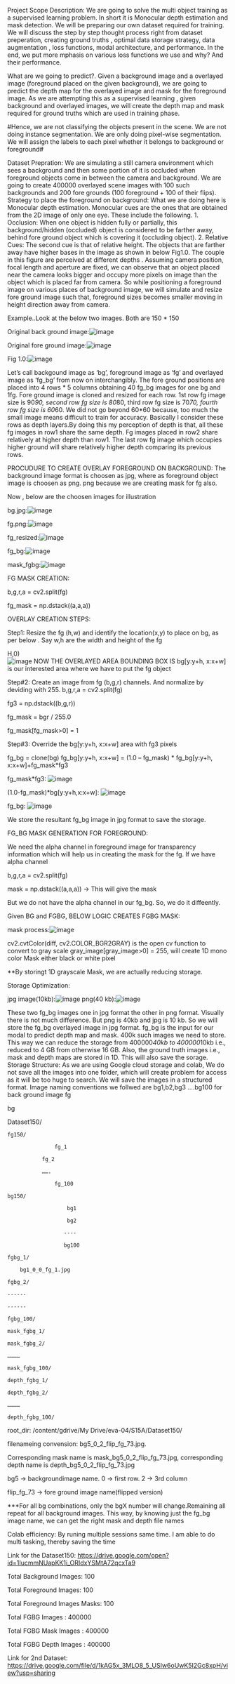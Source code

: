 Project Scope Description: We are  going to solve the multi object training as a supervised learning problem. In short it is Monocular depth estimation and mask detection. We will be preparing our own dataset required for training.  We will discuss the step by step thought process right from dataset preperation, creating ground truths , optimal data storage strategy, data augmentation , loss functions, modal architecture, and performance.  In the end, we put more mphasis on various loss functions we use and why? And their performance.

What are we going to predict?. Given a background image and a overlayed image (foreground placed on the given background), we are going to predict the depth map for the overlayed image and mask for the foreground image. As we are attempting this as a supervised learning , given background and overlayed images, we will create the depth map and mask required for ground truths which are used in training phase.  

#Hence, we are not classifying the objects present in the scene. We are not doing instance segmentation. We are only doing pixel-wise segmentation. We will assign the labels to each pixel whether it belongs to background or foreground# 

Dataset Prepration:
	We are simulating a still camera environment which sees a background and then some portion of it is occluded when foreground objects come in between the camera and background. We are going to create 400000 overlayed scene images with 100 such backgrounds and 200 fore grounds (100 foreground + 100 of their flips).
	Strategy to place the foreground on background: What we are doing here is Monocular depth estimation. Monocular cues are the ones that are obtained from the 2D image of only one eye. These include the following. 1. Occlusion: When one object is hidden fully or partially, this background/hidden (occluded) object is considered to be farther away, behind fore ground object which is covering it (occluding object). 2. Relative Cues: The second cue is that of relative height. The objects that are farther away have higher bases in the image as shown in below Fig1.0. The couple in this figure are perceived at different depths
	.
Assuming camera position, focal length and aperture are fixed, we can observe that an object placed near the camera looks bigger and occupy more pixels on image than the object which is placed far from camera. So while positioning a foreground image on various places of background image, we will simulate and resize fore ground image such that, foreground sizes becomes smaller moving in height direction away from camera.

Example..Look at the below two images. Both are 150 * 150 
                                                             
Original back ground image:![image](https://github.com/gbrao018/eva4/blob/master/S15A/images/img1.jpg)                                   

Original fore ground image:![image](https://github.com/gbrao018/eva4/blob/master/S15A/images/img2.png)                                   

                       
Fig 1.0:![image](https://github.com/gbrao018/eva4/blob/master/S15A/images/fig1.jpg)                                   
			

  Let’s call backgound image as ‘bg’, foreground image as ‘fg’ and overlayed image as ‘fg_bg’ from now on interchangibly.
The fore ground positions are placed into 4 rows * 5 columns obtaining 40 fg_bg images for one bg and 1fg. Fore ground image is cloned and resized for each row. 1st row fg image size is 90*90, second row fg size is 80*80, third row fg size is 70*70, fourth row fg size is 60*60.  We did not go beyond 60*60 because, too much the small image means difficult to train for accuracy.
Basically I consider these rows as depth layers.By doing this my perception of depth is that, all these fg images in row1 share the same depth. Fg images placed in row2 share relatively at higher depth than row1. The last row fg image which occupies higher ground will share relatively higher depth comparing its previous rows.

PROCUDURE TO CREATE OVERLAY FOREGROUND ON BACKGROUND: The background image format is choosen as jpg, where as foreground object image is choosen as png. png because we are creating mask for fg also.

Now , below are the choosen images for illustration

bg.jpg:![image](https://github.com/gbrao018/eva4/blob/master/S15A/images/img1.jpg)

fg.png:![image](https://github.com/gbrao018/eva4/blob/master/S15A/images/img5.jpg)

fg_resized:![image](https://github.com/gbrao018/eva4/blob/master/S15A/images/img6.jpg)

fg_bg:![image](https://github.com/gbrao018/eva4/blob/master/S15A/images/img7.jpg) 

mask_fgbg:![image](https://github.com/gbrao018/eva4/blob/master/S15A/images/mask_fgbg.jpg)


FG MASK CREATION:

b,g,r,a = cv2.split(fg)

fg_mask = np.dstack((a,a,a))

OVERLAY CREATION STEPS:

Step1: Resize the fg (h,w) and identify the location(x,y) to place on bg, as per below . Say w,h are the width and height of the fg 
                           
H,0)    
![image](https://github.com/gbrao018/eva4/blob/master/S15A/images/bbox.jpg)
NOW THE OVERLAYED AREA BOUNDING BOX IS bg[y:y+h, x:x+w] is our interested area where we have to put the fg object

Step#2: Create an image from fg (b,g,r) channels. And normalize by deviding with 255.
b,g,r,a = cv2.split(fg)

fg3 = np.dstack((b,g,r)) 

fg_mask = bgr / 255.0

fg_mask[fg_mask>0] = 1
                    
Step#3: Override the bg[y:y+h, x:x+w] area with fg3 pixels

fg_bg = clone(bg)
fg_bg[y:y+h, x:x+w] = (1.0 – fg_mask) * fg_bg[y:y+h, x:x+w]+fg_mask*fg3
                      
fg_mask*fg3:
![image](https://github.com/gbrao018/eva4/blob/master/S15A/images/img10.jpg)

(1.0-fg_mask)*bg[y:y+h,x:x+w]:
![image](https://github.com/gbrao018/eva4/blob/master/S15A/images/img11.jpg)

fg_bg:
![image](https://github.com/gbrao018/eva4/blob/master/S15A/images/img12.jpg) 

We store the resultant fg_bg image in jpg format to save the storage.

FG_BG MASK GENERATION FOR FOREGROUND: 

We need the alpha channel in foreground image for transparency information which will help us in creating the mask for the fg. If we have alpha channel 

b,g,r,a = cv2.split(fg)

mask = np.dstack((a,a,a)) -> This will give the mask

But we do not have the alpha channel in our fg_bg. So, we do it diffeently.

Given BG and FGBG, BELOW LOGIC CREATES FGBG MASK:

mask process:![image](https://github.com/gbrao018/eva4/blob/master/S15A/images/img18.jpg)

cv2.cvtColor(diff, cv2.COLOR_BGR2GRAY) is the open cv function to convert to gray scale
gray_image[gray_image>0] = 255, will create 1D mono color Mask either black or white pixel

    
**By storingt 1D grayscale Mask, we are actually reducing storage.
          
Storage Optimization:
                                              

jpg image(10kb):![image](https://github.com/gbrao018/eva4/blob/master/S15A/images/img16.jpg)
png(40 kb):![image](https://github.com/gbrao018/eva4/blob/master/S15A/images/img17.png)

These two fg_bg images one in jpg format the other in png format. Visually there is not much difference. But png is 40kb and jpg is 10 kb. So we will store the fg_bg overlayed image in jpg format.
fg_bg is the input for our modal to predict depth map and mask.  400k such images we need to store. This way we can reduce the storage from 400000*40kb to 400000*10kb i.e., reduced to 4 GB from otherwise 16 GB.
 Also, the ground truth images i.e., mask and depth maps are stored in 1D. This will also save the sorage. 
Storage Structure: As we are using Google cloud storage and colab, We do not save all the images into one folder, which will create problem for access as it will be too huge to search. We will save the images in a structured format.
Image naming conventions we follwed are bg1,b2,bg3 ….bg100 for back ground image
fg

bg

Dataset150/

	fg150/
	
                   fg_1
			 
	           fg_2
		   
	           …….
		   
                   fg_100
			 
	bg150/
	
                       bg1
		       
                       bg2
		       
                      ----
		      
                      bg100
		      
	fgbg_1/
	
		bg1_0_0_fg_1.jpg
		
	fgbg_2/
	
	------
	
	------
	
	fgbg_100/
	
	mask_fgbg_1/
	
	mask_fgbg_2/
	
	…………
	
	mask_fgbg_100/
	
	depth_fgbg_1/
	
	depth_fgbg_2/
	
	…………
	
	depth_fgbg_100/

root_dir: /content/gdrive/My Drive/eva-04/S15A/Dataset150/


filenameing convension: bg5_0_2_flip_fg_73.jpg. 

Corresponding mask name is mask_bg5_0_2_flip_fg_73.jpg, corresponding depth name is depth_bg5_0_2_flip_fg_73.jpg

bg5 -> backgroundimage name. 0 -> first row. 2 -> 3rd column

flip_fg_73 -> fore ground image name(flipped version)

***For all bg combinations, only the bgX number will change.Remaining all repeat for all background images. This way, by knowing just the fg_bg image name, we can get the right mask and depth file names
  
Colab efficiency: By runing multiple sessions same time. I am able to do multi tasking, thereby saving the time	

Link for the Dataset150: https://drive.google.com/open?id=1IucmmNUapKK1i_ORIdxYSMtA72qcxTa9

Total Background Images: 100

Total Foreground Images: 100

Total Foreground Images Masks: 100

Total FGBG Images : 400000

Total FGBG Mask Images : 400000

Total FGBG Depth Images : 400000 

Link for 2nd Dataset: https://drive.google.com/file/d/1kAG5x_3MLO8_5_USIw6oUwK5I2Gc8xpH/view?usp=sharing






